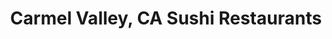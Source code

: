 ---
layout: city
title: Carmel Valley, CA Sushi Restaurants
permalink: /california/carmel-valley/
stateAbbr: CA
stateName: California
cityName: Carmel Valley

---